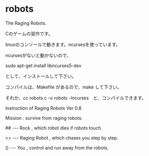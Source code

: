 # robots
The Raging Robots.

Cのゲームの習作です。

linuxのコンソールで動きます。ncursesを使っています。

ncursesがないと動かないので、

sudo apt-get install libncurses5-dev

として、インストールして下さい。

コンパイルは、Makefile があるので、make して下さい。

それか、cc robots.c -o robots -lncurses　と、コンパイルできます。

Instruction of Raging Robots Ver 0.8

Mission : survive from raging robots.

\## --- Rock , which robot dies if robots touch.

<> --- Raging Robot , which chases you step by step.

() --- You , control and run away from the robots.
